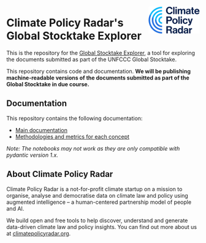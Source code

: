 <a href="https://climatepolicyradar.org"><img src="cpr-logo-primary.svg" height="70" align="right" /></a>

# Climate Policy Radar's Global Stocktake Explorer

This is the repository for the [Global Stocktake Explorer](https://gst.climatepolicyradar.org), a tool for exploring the documents submitted as part of the UNFCCC Global Stocktake.

This repository contains code and documentation. **We will be publishing machine-readable versions of the documents submitted as part of the Global Stocktake in due course.**

## Documentation

This repository contains the following documentation:

- [Main documentation](./docs/README.md)
- [Methodologies and metrics for each concept](./docs/concept-specific-methodologies/)

_Note: The notebooks may not work as they are only compatible with pydantic version 1.x._

## About Climate Policy Radar

Climate Policy Radar is a not-for-profit climate startup on a mission to organise, analyse and democratise data on climate law and policy using augmented intelligence – a human-centered partnership model of people and AI.

We build open and free tools to help discover, understand and generate data-driven climate law and policy insights. You can find out more about us at [climatepolicyradar.org](https://climatepolicyradar.org).
